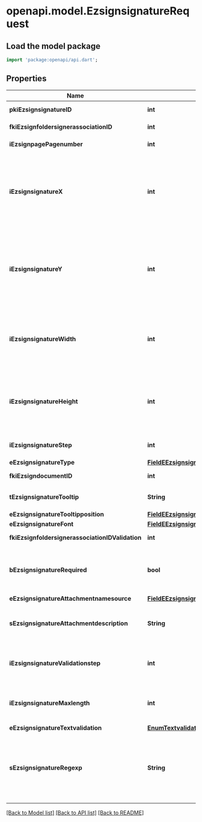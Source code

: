 # openapi.model.EzsignsignatureRequest

## Load the model package
```dart
import 'package:openapi/api.dart';
```

## Properties
Name | Type | Description | Notes
------------ | ------------- | ------------- | -------------
**pkiEzsignsignatureID** | **int** | The unique ID of the Ezsignsignature | [optional] 
**fkiEzsignfoldersignerassociationID** | **int** | The unique ID of the Ezsignfoldersignerassociation | 
**iEzsignpagePagenumber** | **int** | The page number in the Ezsigndocument | 
**iEzsignsignatureX** | **int** | The X coordinate (Horizontal) where to put the Ezsignsignature on the page.  Coordinate is calculated at 100dpi (dot per inch). So for example, if you want to put the Ezsignsignature 2 inches from the left border of the page, you would use \"200\" for the X coordinate. | 
**iEzsignsignatureY** | **int** | The Y coordinate (Vertical) where to put the Ezsignsignature on the page.  Coordinate is calculated at 100dpi (dot per inch). So for example, if you want to put the Ezsignsignature 3 inches from the top border of the page, you would use \"300\" for the Y coordinate. | 
**iEzsignsignatureWidth** | **int** | The width of the Ezsignsignature.  Size is calculated at 100dpi (dot per inch). So for example, if you want the Ezsignsignature to have a width of 2 inches, you would use \"200\" for the iEzsignsignatureWidth. | [optional] 
**iEzsignsignatureHeight** | **int** | The height of the Ezsignsignature.  Size is calculated at 100dpi (dot per inch). So for example, if you want the Ezsignsignature to have an height of 2 inches, you would use \"200\" for the iEzsignsignatureHeight. | [optional] 
**iEzsignsignatureStep** | **int** | The step when the Ezsignsigner will be invited to sign | 
**eEzsignsignatureType** | [**FieldEEzsignsignatureType**](FieldEEzsignsignatureType.md) |  | 
**fkiEzsigndocumentID** | **int** | The unique ID of the Ezsigndocument | 
**tEzsignsignatureTooltip** | **String** | A tooltip that will be presented to Ezsignsigner about the Ezsignsignature | [optional] 
**eEzsignsignatureTooltipposition** | [**FieldEEzsignsignatureTooltipposition**](FieldEEzsignsignatureTooltipposition.md) |  | [optional] 
**eEzsignsignatureFont** | [**FieldEEzsignsignatureFont**](FieldEEzsignsignatureFont.md) |  | [optional] 
**fkiEzsignfoldersignerassociationIDValidation** | **int** | The unique ID of the Ezsignfoldersignerassociation | [optional] 
**bEzsignsignatureRequired** | **bool** | Whether the Ezsignsignature is required or not. This field is relevant only with Ezsignsignature with eEzsignsignatureType = Attachments. | [optional] 
**eEzsignsignatureAttachmentnamesource** | [**FieldEEzsignsignatureAttachmentnamesource**](FieldEEzsignsignatureAttachmentnamesource.md) |  | [optional] 
**sEzsignsignatureAttachmentdescription** | **String** | The description attached to the attachment name added in Ezsignsignature of eEzsignsignatureType Attachments | [optional] 
**iEzsignsignatureValidationstep** | **int** | The step when the Ezsignsigner will be invited to validate the Ezsignsignature of eEzsignsignatureType Attachments | [optional] 
**iEzsignsignatureMaxlength** | **int** | The maximum length for the value in the Ezsignsignature  This can only be set if eEzsignsignatureType is **FieldText** or **FieldTextarea** | [optional] 
**eEzsignsignatureTextvalidation** | [**EnumTextvalidation**](EnumTextvalidation.md) |  | [optional] 
**sEzsignsignatureRegexp** | **String** | A regular expression to indicate what values are acceptable for the Ezsignsignature.  This can only be set if eEzsignsignatureType is **FieldText** or **FieldTextarea** and eEzsignsignatureTextvalidation is **Custom** | [optional] 

[[Back to Model list]](../README.md#documentation-for-models) [[Back to API list]](../README.md#documentation-for-api-endpoints) [[Back to README]](../README.md)


